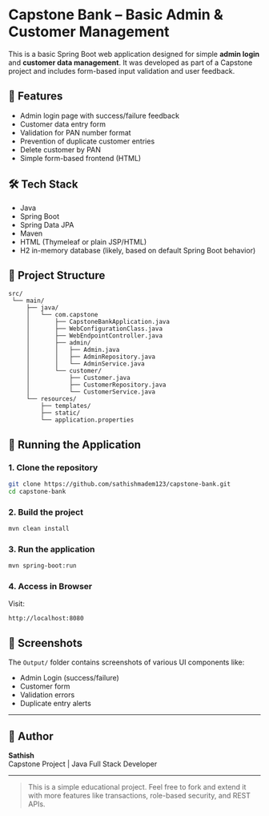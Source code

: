 # Capstone Bank – Basic Admin & Customer Management

This is a basic Spring Boot web application designed for simple **admin login** and **customer data management**. It was developed as part of a Capstone project and includes form-based input validation and user feedback.

## 📌 Features

- Admin login page with success/failure feedback
- Customer data entry form
- Validation for PAN number format
- Prevention of duplicate customer entries
- Delete customer by PAN
- Simple form-based frontend (HTML)

## 🛠️ Tech Stack

- Java
- Spring Boot
- Spring Data JPA
- Maven
- HTML (Thymeleaf or plain JSP/HTML)
- H2 in-memory database (likely, based on default Spring Boot behavior)

## 🧱 Project Structure

```text
src/
 └── main/
     ├── java/
     │   └── com.capstone
     │       ├── CapstoneBankApplication.java
     │       ├── WebConfigurationClass.java
     │       ├── WebEndpointController.java
     │       ├── admin/
     │       │   ├── Admin.java
     │       │   ├── AdminRepository.java
     │       │   └── AdminService.java
     │       └── customer/
     │           ├── Customer.java
     │           ├── CustomerRepository.java
     │           └── CustomerService.java
     └── resources/
         ├── templates/
         ├── static/
         └── application.properties
```

## 🚀 Running the Application

### 1. Clone the repository

```bash
git clone https://github.com/sathishmadem123/capstone-bank.git
cd capstone-bank
```

### 2. Build the project

```bash
mvn clean install
```

### 3. Run the application

```bash
mvn spring-boot:run
```

### 4. Access in Browser

Visit:

```
http://localhost:8080
```

## 📸 Screenshots

The `Output/` folder contains screenshots of various UI components like:

- Admin Login (success/failure)
- Customer form
- Validation errors
- Duplicate entry alerts

---

## 🙋 Author

**Sathish**\
Capstone Project | Java Full Stack Developer

---

> This is a simple educational project. Feel free to fork and extend it with more features like transactions, role-based security, and REST APIs.


